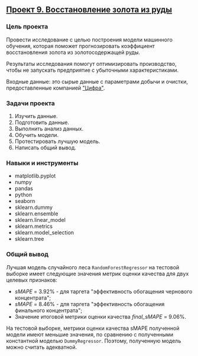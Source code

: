 ## [Проект 9. Восстановление золота из руды](09-recovery-of-gold-from-ore--combined-2.ipynb)


### Цель проекта

Провести исследование с целью построения модели машинного обучения, которая поможет прогнозировать коэффициент восстановления золота из золотосодержащей руды.

Результаты исследования помогут оптимизировать производство, чтобы не запускать предприятие с убыточными характеристиками.

Входные данные: это сырые данные с параметрами добычи и очистки, предоставленные компанией ["Цифра"](https://www.zyfra.com/ru/).


### Задачи проекта

1. Изучить данные.
2. Подготовить данные.
3. Выполнить анализ данных.
4. Обучить модели.
5. Протестировать лучшую модель.
6. Написать общий вывод.


### Навыки и инструменты

- matplotlib.pyplot
- numpy
- pandas
- python
- seaborn
- sklearn.dummy
- sklearn.ensemble
- sklearn.linear_model
- sklearn.metrics
- sklearn.model_selection
- sklearn.tree


### Общий вывод

Лучшая модель случайного леса `RandomForestRegressor` на тестовой выборке имеет следующие значения метрик оценки качества для двух целевых признаков:
- *sMAPE* = 3.92% - для таргета "эффективность обогащения чернового концентрата";
- *sMAPE* = 8.46% - для таргета "эффективность обогащения финального концентрата";
- Значение итоговой метрики оценки качества *final_sMAPE* = 9.06%.

На тестовой выборке, метрики оценки качества sMAPE полученной модели имеют меньшие значения, по сравнению с полученными константной моделью `DummyRegressor`. Поэтому, полученную модель можно считать адекватной.
